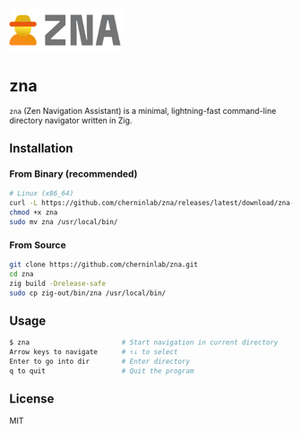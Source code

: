 <img src="logo.svg" alt="zna" width="200"/>

# zna

`zna` (Zen Navigation Assistant) is a minimal, lightning-fast command-line directory navigator written in Zig.

## Installation

### From Binary (recommended)

```bash
# Linux (x86_64)
curl -L https://github.com/cherninlab/zna/releases/latest/download/zna-linux-x86_64 -o zna
chmod +x zna
sudo mv zna /usr/local/bin/
```

### From Source

```bash
git clone https://github.com/cherninlab/zna.git
cd zna
zig build -Drelease-safe
sudo cp zig-out/bin/zna /usr/local/bin/
```

## Usage

```bash
$ zna                       # Start navigation in current directory
Arrow keys to navigate      # ↑↓ to select
Enter to go into dir        # Enter directory
q to quit                   # Quit the program
```

## License

MIT
